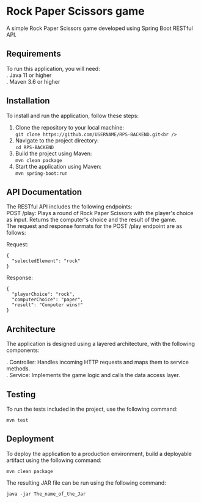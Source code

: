 # Rock Paper Scissors game
A simple Rock Paper Scissors game developed using Spring Boot RESTful API.

## Requirements 
To run this application, you will need:<br />
. Java 11 or higher<br />
. Maven 3.6 or higher<br />
## Installation
To install and run the application, follow these steps:

1. Clone the repository to your local machine:<br />
```git clone https://github.com/USERNAME/RPS-BACKEND.git<br />```
2. Navigate to the project directory:<br />
```cd RPS-BACKEND```
3. Build the project using Maven:<br />
```mvn clean package```
4. Start the application using Maven:<br />
```mvn spring-boot:run```
## API Documentation
The RESTful API includes the following endpoints:<br />
POST /play: Plays a round of Rock Paper Scissors with the player's choice as input. Returns the computer's choice and the result of the game.<br />
The request and response formats for the POST /play endpoint are as follows:

Request:
```
{
  "selectedElement": "rock"
}
```
Response:<br />
```
{
  "playerChoice": "rock",
  "computerChoice": "paper",
  "result": "Computer wins!"
}
```

## Architecture
The application is designed using a layered architecture, with the following components:

. Controller: Handles incoming HTTP requests and maps them to service methods.<br />
. Service: Implements the game logic and calls the data access layer.

## Testing
To run the tests included in the project, use the following command:<br />

``` mvn test ```

## Deployment
To deploy the application to a production environment, build a deployable artifact using the following command:<br />

``` mvn clean package ```<br />

The resulting JAR file can be run using the following command:<br />

``` java -jar The_name_of_the_Jar ```



